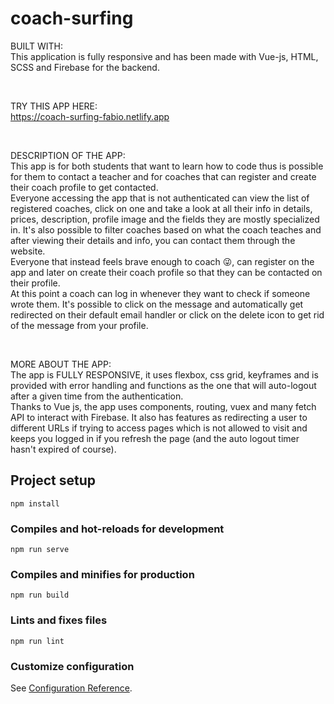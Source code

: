 # coach-surfing

BUILT WITH: <br>
This application is fully responsive and has been made with Vue-js, HTML, SCSS and Firebase for the backend.

<br>

TRY THIS APP HERE: <br>
https://coach-surfing-fabio.netlify.app

<br>

DESCRIPTION OF THE APP: <br>
This app is for both students that want to learn how to code thus is possible for them to contact a teacher and for coaches that can register and create their coach profile to get contacted. <br>
Everyone accessing the app that is not authenticated can view the list of registered coaches, click on one and take a look at all their info in details, prices, description, profile image and the fields they are mostly specialized in.
It's also possible to filter coaches based on what the coach teaches and after viewing their details and info, you can contact them through the website. <br>
Everyone that instead feels brave enough to coach 😜, can register on the app and later on create their coach profile so that they can be contacted on their profile. <br>
At this point a coach can log in whenever they want to check if someone wrote them. It's possible to click on the message and automatically get redirected on their default email handler or click on the delete icon to get rid of the message from your profile.

<br>

MORE ABOUT THE APP:<br>
The app is FULLY RESPONSIVE, it uses flexbox, css grid, keyframes and is provided with error handling and functions as the one that will auto-logout after a given time from the authentication.<br>
Thanks to Vue js, the app uses components, routing, vuex and many fetch API to interact with Firebase. It also has features as redirecting a user to different URLs if trying to access pages which is not allowed to visit and keeps you logged in if you refresh the page (and the auto logout timer hasn't expired of course).

## Project setup

```
npm install
```

### Compiles and hot-reloads for development

```
npm run serve
```

### Compiles and minifies for production

```
npm run build
```

### Lints and fixes files

```
npm run lint
```

### Customize configuration

See [Configuration Reference](https://cli.vuejs.org/config/).
